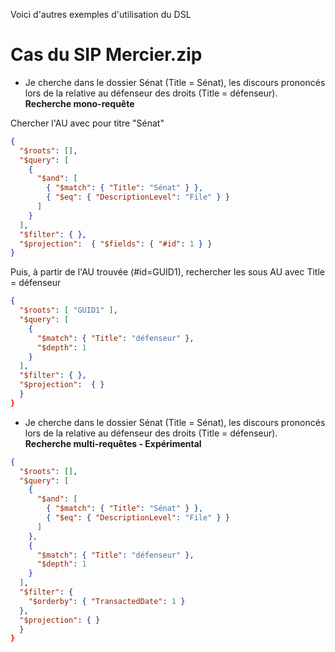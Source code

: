 Voici d'autres exemples d'utilisation du DSL


# Cas du SIP Mercier.zip

- Je cherche dans le dossier Sénat (Title = Sénat), les discours prononcés lors de la relative au défenseur des droits (Title = défenseur).
**Recherche mono-requête**

Chercher l'AU avec pour titre "Sénat"

```json
{
  "$roots": [],
  "$query": [
    {
      "$and": [
        { "$match": { "Title": "Sénat" } },
        { "$eq": { "DescriptionLevel": "File" } }
      ]
    }
  ],
  "$filter": { },
  "$projection":  { "$fields": { "#id": 1 } }
}
```

Puis, à partir de l'AU trouvée (#id=GUID1), rechercher les sous AU avec Title = défenseur

```json
{
  "$roots": [ "GUID1" ],
  "$query": [
    {
      "$match": { "Title": "défenseur" },
      "$depth": 1
    }
  ],
  "$filter": { },
  "$projection":  { }
  }
}
```

- Je cherche dans le dossier Sénat (Title = Sénat), les discours prononcés lors de la relative au défenseur des droits (Title = défenseur). **Recherche multi-requêtes - Expérimental**

```json
{
  "$roots": [],
  "$query": [
    {
      "$and": [
        { "$match": { "Title": "Sénat" } },
        { "$eq": { "DescriptionLevel": "File" } }
      ]
    },
    {
      "$match": { "Title": "défenseur" },
      "$depth": 1
    }
  ],
  "$filter": {
    "$orderby": { "TransactedDate": 1 }
  },
  "$projection": { }
  }
}
```
